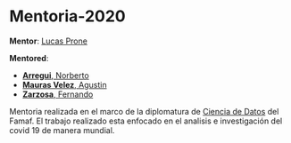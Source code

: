 # Mentoria-2020

__Mentor__: [Lucas Prone](https://github.com/lprone)

__Mentored__: 
* [__Arregui__, Norberto](https://github.com/na1988)
* [__Mauras Velez__, Agustin](https://github.com/AgusVelez5)
* [__Zarzosa__, Fernando](https://github.com/zarfer007)

Mentoria realizada en el marco de la diplomatura de [Ciencia de Datos](http://diplodatos.famaf.unc.edu.ar/) del Famaf. El trabajo realizado esta enfocado en el analisis e investigación del covid 19 de manera mundial. 


